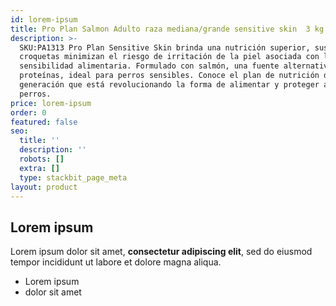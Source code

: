 ```yaml
---
id: lorem-ipsum
title: Pro Plan Salmon Adulto raza mediana/grande sensitive skin  3 kg
description: >-
  SKU:PA1313 Pro Plan Sensitive Skin brinda una nutrición superior, sus
  croquetas minimizan el riesgo de irritación de la piel asociada con la
  sensibilidad alimentaria. Formulado con salmón, una fuente alternativa de
  proteínas, ideal para perros sensibles. Conoce el plan de nutrición de última
  generación que está revolucionando la forma de alimentar y proteger a los
  perros.
price: lorem-ipsum
order: 0
featured: false
seo:
  title: ''
  description: ''
  robots: []
  extra: []
  type: stackbit_page_meta
layout: product
---
```

## Lorem ipsum

Lorem ipsum dolor sit amet, **consectetur adipiscing elit**, sed do eiusmod tempor incididunt ut labore et dolore magna aliqua.

- Lorem ipsum
- dolor sit amet